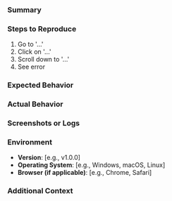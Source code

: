 <!--
Thank you for filing an issue! Please fill out the fields below to help us better understand your issue.
-->

### Summary

<!-- A clear and concise description of what the issue is. -->

### Steps to Reproduce

1. Go to '...'
2. Click on '...'
3. Scroll down to '...'
4. See error

### Expected Behavior

<!-- What did you expect to happen? -->

### Actual Behavior

<!-- What actually happened? -->

### Screenshots or Logs

<!-- If applicable, add screenshots or logs to help explain your problem. -->

### Environment

- **Version**: [e.g., v1.0.0]
- **Operating System**: [e.g., Windows, macOS, Linux]
- **Browser (if applicable)**: [e.g., Chrome, Safari]

### Additional Context

<!-- Add any other context about the problem here. -->
